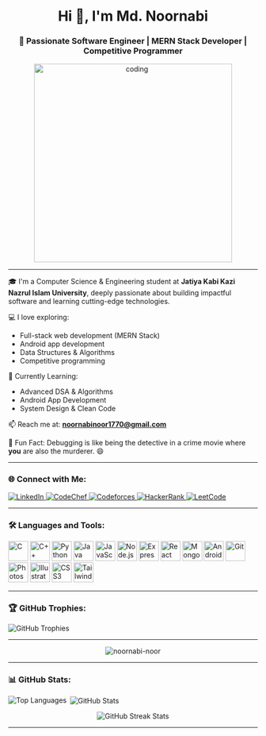 <h1 align="center">Hi 👋, I'm Md. Noornabi</h1>
<h3 align="center">🚀 Passionate Software Engineer | MERN Stack Developer | Competitive Programmer</h3>

<div align="center">
  <img src="https://user-images.githubusercontent.com/55389276/140866485-8fb1c876-9a8f-4d6a-98dc-08c4981eaf70.gif" alt="coding" width="400" />
</div>

---

🎓 I'm a Computer Science & Engineering student at **Jatiya Kabi Kazi Nazrul Islam University**, deeply passionate about building impactful software and learning cutting-edge technologies.

💻 I love exploring:
- Full-stack web development (MERN Stack)
- Android app development
- Data Structures & Algorithms
- Competitive programming

🌱 Currently Learning:
- Advanced DSA & Algorithms
- Android App Development
- System Design & Clean Code

📫 Reach me at: **noornabinoor1770@gmail.com**

🧠 Fun Fact: Debugging is like being the detective in a crime movie where **you** are also the murderer. 😄

---

<h3 align="left">🌐 Connect with Me:</h3>
<p align="left">
  <a href="https://www.linkedin.com/in/md-noornabi-bb41442b3/" target="_blank">
    <img src="https://img.shields.io/badge/LinkedIn-blue?style=for-the-badge&logo=linkedin" alt="LinkedIn" />
  </a>
  <a href="https://www.codechef.com/users/noornabi_1770" target="_blank">
    <img src="https://img.shields.io/badge/CodeChef-5B4638?style=for-the-badge&logo=codechef&logoColor=white" alt="CodeChef" />
  </a>
  <a href="https://codeforces.com/profile/noornabinoor1770" target="_blank">
    <img src="https://img.shields.io/badge/Codeforces-1F8ACB?style=for-the-badge&logo=codeforces&logoColor=white" alt="Codeforces" />
  </a>
  <a href="https://www.hackerrank.com/noornabi_noor" target="_blank">
    <img src="https://img.shields.io/badge/HackerRank-2EC866?style=for-the-badge&logo=hackerrank&logoColor=white" alt="HackerRank" />
  </a>
  <a href="https://leetcode.com/u/noornabinoor1770/" target="_blank">
    <img src="https://img.shields.io/badge/LeetCode-FFA116?style=for-the-badge&logo=leetcode&logoColor=black" alt="LeetCode" />
  </a>
</p>

---

<h3 align="left">🛠️ Languages and Tools:</h3>
<p align="left">
  <img src="https://cdn.jsdelivr.net/gh/devicons/devicon/icons/c/c-original.svg" width="40" alt="C"/>
  <img src="https://cdn.jsdelivr.net/gh/devicons/devicon/icons/cplusplus/cplusplus-original.svg" width="40" alt="C++"/>
  <img src="https://cdn.jsdelivr.net/gh/devicons/devicon/icons/python/python-original.svg" width="40" alt="Python"/>
  <img src="https://cdn.jsdelivr.net/gh/devicons/devicon/icons/java/java-original.svg" width="40" alt="Java"/>
  <img src="https://cdn.jsdelivr.net/gh/devicons/devicon/icons/javascript/javascript-original.svg" width="40" alt="JavaScript"/>
  <img src="https://cdn.jsdelivr.net/gh/devicons/devicon/icons/nodejs/nodejs-original.svg" width="40" alt="Node.js"/>
  <img src="https://cdn.jsdelivr.net/gh/devicons/devicon/icons/express/express-original.svg" width="40" alt="Express.js"/>
  <img src="https://cdn.jsdelivr.net/gh/devicons/devicon/icons/react/react-original.svg" width="40" alt="React"/>
  <img src="https://cdn.jsdelivr.net/gh/devicons/devicon/icons/mongodb/mongodb-original.svg" width="40" alt="MongoDB"/>
  <img src="https://cdn.jsdelivr.net/gh/devicons/devicon/icons/android/android-original-wordmark.svg" width="40" alt="Android"/>
  <img src="https://cdn.jsdelivr.net/gh/devicons/devicon/icons/git/git-original.svg" width="40" alt="Git"/>
  <img src="https://cdn.jsdelivr.net/gh/devicons/devicon/icons/photoshop/photoshop-line.svg" width="40" alt="Photoshop"/>
  <img src="https://cdn.jsdelivr.net/gh/devicons/devicon/icons/illustrator/illustrator-line.svg" width="40" alt="Illustrator"/>
  <img src="https://cdn.jsdelivr.net/gh/devicons/devicon/icons/css3/css3-original.svg" width="40" alt="CSS3"/>
  <img src="https://www.vectorlogo.zone/logos/tailwindcss/tailwindcss-icon.svg" width="40" alt="Tailwind CSS"/>
</p>

---

<h3 align="left">🏆 GitHub Trophies:</h3>
<p>
  <img src="https://github-profile-trophy.vercel.app/?username=noornabi-noor&theme=onedark&no-frame=true&title=Stars,Followers,Commit,Repositories,PullRequest,Issues" alt="GitHub Trophies" />
</p>

---

<p align="center">
  <img src="https://komarev.com/ghpvc/?username=noornabi-noor&label=Profile+Views&color=brightgreen&style=flat-square" alt="noornabi-noor" />
</p>

---

<h3 align="left">📊 GitHub Stats:</h3>
<p>
  <img align="left" src="https://github-readme-stats.vercel.app/api/top-langs/?username=noornabi-noor&layout=compact&theme=radical" alt="Top Languages" />
</p>
<p>&nbsp;<img align="center" src="https://github-readme-stats.vercel.app/api?username=noornabi-noor&show_icons=true&theme=radical" alt="GitHub Stats" /></p>

<p align="center">
  <img align="center" src="https://github-readme-streak-stats.herokuapp.com/?user=noornabi-noor&" alt="GitHub Streak Stats" />
</p>

---
